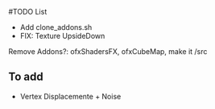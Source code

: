 #TODO List


- Add clone_addons.sh
- FIX: Texture UpsideDown

Remove Addons?: ofxShadersFX, ofxCubeMap, make it /src

## To add 

- Vertex Displacemente + Noise


